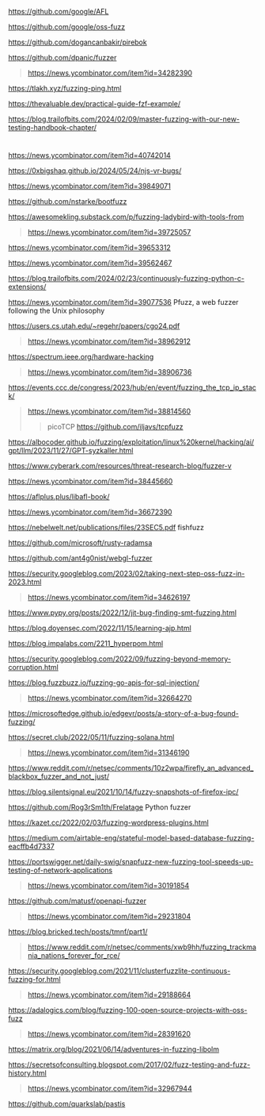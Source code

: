 https://github.com/google/AFL

https://github.com/google/oss-fuzz

https://github.com/dogancanbakir/pirebok

https://github.com/dpanic/fuzzer
> https://news.ycombinator.com/item?id=34282390

https://tlakh.xyz/fuzzing-ping.html

https://thevaluable.dev/practical-guide-fzf-example/

https://blog.trailofbits.com/2024/02/09/master-fuzzing-with-our-new-testing-handbook-chapter/

#
https://news.ycombinator.com/item?id=40742014

https://0xbigshaq.github.io/2024/05/24/njs-vr-bugs/

https://news.ycombinator.com/item?id=39849071

https://github.com/nstarke/bootfuzz

https://awesomekling.substack.com/p/fuzzing-ladybird-with-tools-from
> https://news.ycombinator.com/item?id=39725057

https://news.ycombinator.com/item?id=39653312

https://news.ycombinator.com/item?id=39562467

https://blog.trailofbits.com/2024/02/23/continuously-fuzzing-python-c-extensions/

https://news.ycombinator.com/item?id=39077536 Pfuzz, a web fuzzer following the Unix philosophy

https://users.cs.utah.edu/~regehr/papers/cgo24.pdf
> https://news.ycombinator.com/item?id=38962912

https://spectrum.ieee.org/hardware-hacking
> https://news.ycombinator.com/item?id=38906736

https://events.ccc.de/congress/2023/hub/en/event/fuzzing_the_tcp_ip_stack/
> https://news.ycombinator.com/item?id=38814560
> > picoTCP
> > https://github.com/iljavs/tcpfuzz

https://albocoder.github.io/fuzzing/exploitation/linux%20kernel/hacking/ai/gpt/llm/2023/11/27/GPT-syzkaller.html

https://www.cyberark.com/resources/threat-research-blog/fuzzer-v

https://news.ycombinator.com/item?id=38445660

https://aflplus.plus/libafl-book/

https://news.ycombinator.com/item?id=36672390

https://nebelwelt.net/publications/files/23SEC5.pdf fishfuzz

https://github.com/microsoft/rusty-radamsa

https://github.com/ant4g0nist/webgl-fuzzer

https://security.googleblog.com/2023/02/taking-next-step-oss-fuzz-in-2023.html
> https://news.ycombinator.com/item?id=34626197

https://www.pypy.org/posts/2022/12/jit-bug-finding-smt-fuzzing.html

https://blog.doyensec.com/2022/11/15/learning-ajp.html

https://blog.impalabs.com/2211_hyperpom.html

https://security.googleblog.com/2022/09/fuzzing-beyond-memory-corruption.html

https://blog.fuzzbuzz.io/fuzzing-go-apis-for-sql-injection/
> https://news.ycombinator.com/item?id=32664270

https://microsoftedge.github.io/edgevr/posts/a-story-of-a-bug-found-fuzzing/

https://secret.club/2022/05/11/fuzzing-solana.html
> https://news.ycombinator.com/item?id=31346190

https://www.reddit.com/r/netsec/comments/10z2wpa/firefly_an_advanced_blackbox_fuzzer_and_not_just/

https://blog.silentsignal.eu/2021/10/14/fuzzy-snapshots-of-firefox-ipc/

https://github.com/Rog3rSm1th/Frelatage Python fuzzer

https://kazet.cc/2022/02/03/fuzzing-wordpress-plugins.html

https://medium.com/airtable-eng/stateful-model-based-database-fuzzing-eacffb4d7337

https://portswigger.net/daily-swig/snapfuzz-new-fuzzing-tool-speeds-up-testing-of-network-applications
> https://news.ycombinator.com/item?id=30191854

https://github.com/matusf/openapi-fuzzer
> https://news.ycombinator.com/item?id=29231804

https://blog.bricked.tech/posts/tmnf/part1/
> https://www.reddit.com/r/netsec/comments/xwb9hh/fuzzing_trackmania_nations_forever_for_rce/

https://security.googleblog.com/2021/11/clusterfuzzlite-continuous-fuzzing-for.html
> https://news.ycombinator.com/item?id=29188664

https://adalogics.com/blog/fuzzing-100-open-source-projects-with-oss-fuzz
> https://news.ycombinator.com/item?id=28391620

https://matrix.org/blog/2021/06/14/adventures-in-fuzzing-libolm

https://secretsofconsulting.blogspot.com/2017/02/fuzz-testing-and-fuzz-history.html
> https://news.ycombinator.com/item?id=32967944

https://github.com/quarkslab/pastis
